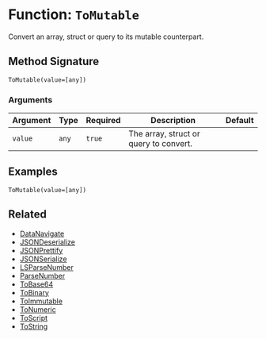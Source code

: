 [comment]: # (Note: This documentation is generated dynamically in the build process.  To modify the contents, change the javadoc on the _invoke method of the BIF class)

# Function: `ToMutable`

Convert an array, struct or query to its mutable counterpart.

## Method Signature

```
ToMutable(value=[any])
```

### Arguments


| Argument | Type | Required | Description | Default |
|----------|------|----------|-------------|---------|
| `value` | `any` | `true` | The array, struct or query to convert. |  |

## Examples

```
ToMutable(value=[any])
```

## Related

  * [DataNavigate](./DataNavigate.md)
  * [JSONDeserialize](./JSONDeserialize.md)
  * [JSONPrettify](./JSONPrettify.md)
  * [JSONSerialize](./JSONSerialize.md)
  * [LSParseNumber](./LSParseNumber.md)
  * [ParseNumber](./ParseNumber.md)
  * [ToBase64](./ToBase64.md)
  * [ToBinary](./ToBinary.md)
  * [ToImmutable](./ToImmutable.md)
  * [ToNumeric](./ToNumeric.md)
  * [ToScript](./ToScript.md)
  * [ToString](./ToString.md)
